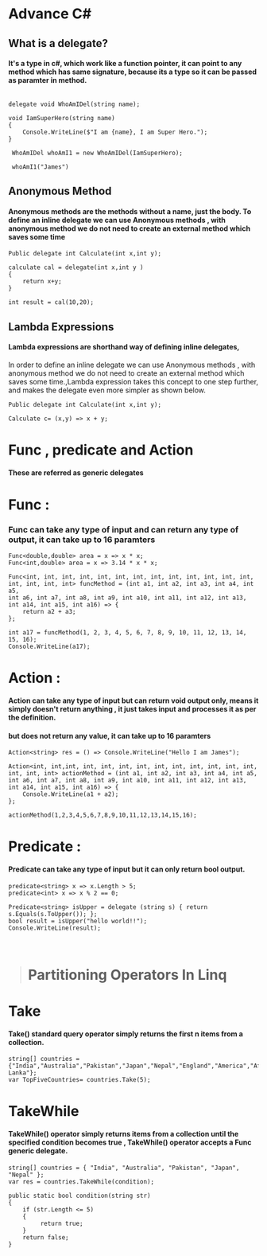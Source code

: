 # Advance C#

## What is a delegate?
#### It's a type in c#, which work like a function pointer, it can point to any method which has same signature, because its a type so it can be passed as paramter in method.

```
    
delegate void WhoAmIDel(string name);

void IamSuperHero(string name)
{
    Console.WriteLine($"I am {name}, I am Super Hero.");
}

 WhoAmIDel whoAmI1 = new WhoAmIDel(IamSuperHero);
 
 whoAmI1("James")

```

## Anonymous Method
#### Anonymous methods are the methods without a name, just the body. To define an inline delegate we can use Anonymous methods , with anonymous method we do not need to create an external method which saves some time

```
Public delegate int Calculate(int x,int y);

calculate cal = delegate(int x,int y )
{
    return x+y;
} 

int result = cal(10,20);
```


## Lambda Expressions
#### Lambda expressions are shorthand way of defining inline delegates,
In order to define an inline delegate we can use Anonymous methods , with anonymous method we do not need to create an external method which saves some time.,Lambda expression takes this concept to one step further, and makes the delegate even more simpler as shown below.

```
Public delegate int Calculate(int x,int y);

Calculate c= (x,y) => x + y;

```

# Func , predicate and Action
#### These are referred as generic delegates

# Func : 
### Func can take any type of input and can return any type of output, it can take up to 16 paramters

```
Func<double,double> area = x => x * x;
Func<int,double> area = x => 3.14 * x * x;
```

```
Func<int, int, int, int, int, int, int, int, int, int, int, int, int, int, int, int, int> funcMethod = (int a1, int a2, int a3, int a4, int a5, 
int a6, int a7, int a8, int a9, int a10, int a11, int a12, int a13, int a14, int a15, int a16) => {
    return a2 + a3;
};

int a17 = funcMethod(1, 2, 3, 4, 5, 6, 7, 8, 9, 10, 11, 12, 13, 14, 15, 16);
Console.WriteLine(a17);

```

# Action :
#### Action can take any type of input but can return void output only, means it simply doesn't return anything , it just takes input and processes it as per the definition.

#### but does not return any value, it can take up to 16 paramters

```
Action<string> res = () => Console.WriteLine("Hello I am James");

```

```
Action<int, int,int, int, int, int, int, int, int, int, int, int, int, int, int, int> actionMethod = (int a1, int a2, int a3, int a4, int a5,
int a6, int a7, int a8, int a9, int a10, int a11, int a12, int a13, int a14, int a15, int a16) => {
    Console.WriteLine(a1 + a2);
};

actionMethod(1,2,3,4,5,6,7,8,9,10,11,12,13,14,15,16);
```

# Predicate : 
#### Predicate can take any type of input but it can only return bool output.

```
predicate<string> x => x.Length > 5;
predicate<int> x => x % 2 == 0;
```

```
Predicate<string> isUpper = delegate (string s) { return s.Equals(s.ToUpper()); };
bool result = isUpper("hello world!!");
Console.WriteLine(result);
```

<br/>

> # Partitioning Operators In Linq

# Take
#### Take() standard query operator simply returns the first n items from a collection.

```
string[] countries = {"India","Australia","Pakistan","Japan","Nepal","England","America","Afganistan","Sri Lanka"};
var TopFiveCountries= countries.Take(5);
```

# TakeWhile
#### TakeWhile() operator simply returns items from a collection until the specified condition becomes true , TakeWhile() operator accepts a Func generic delegate.

```
string[] countries = { "India", "Australia", "Pakistan", "Japan", "Nepal" };
var res = countries.TakeWhile(condition);

public static bool condition(string str)
{
    if (str.Length <= 5)
    {
         return true;
    }
    return false;
}
    
            
```
